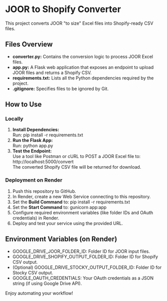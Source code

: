 # JOOR to Shopify Converter

This project converts JOOR "to size" Excel files into Shopify-ready CSV files.

## Files Overview

- **converter.py:** Contains the conversion logic to process JOOR Excel files.
- **app.py:** A Flask web application that exposes an endpoint to upload JOOR files and returns a Shopify CSV.
- **requirements.txt:** Lists all the Python dependencies required by the project.
- **.gitignore:** Specifies files to be ignored by Git.

## How to Use

### Locally
1. **Install Dependencies:**  
   Run:
   pip install -r requirements.txt
2. **Run the Flask App:**  
   Run:
   python app.py
3. **Test the Endpoint:**  
   Use a tool like Postman or cURL to POST a JOOR Excel file to:
   http://localhost:5000/convert  
   The converted Shopify CSV file will be returned for download.

### Deployment on Render
1. Push this repository to GitHub.
2. In Render, create a new Web Service connecting to this repository.
3. Set the **Build Command** to:
   pip install -r requirements.txt
4. Set the **Start Command** to:
   gunicorn app:app
5. Configure required environment variables (like folder IDs and OAuth credentials) in Render.
6. Deploy and test your service using the provided URL.

## Environment Variables (on Render)
- GOOGLE_DRIVE_JOOR_FOLDER_ID: Folder ID for JOOR input files.
- GOOGLE_DRIVE_SHOPIFY_OUTPUT_FOLDER_ID: Folder ID for Shopify CSV output.
- (Optional) GOOGLE_DRIVE_STOCKY_OUTPUT_FOLDER_ID: Folder ID for Stocky CSV output.
- GOOGLE_OAUTH_CREDENTIALS: Your OAuth credentials as a JSON string (if using Google Drive API).

Enjoy automating your workflow!
